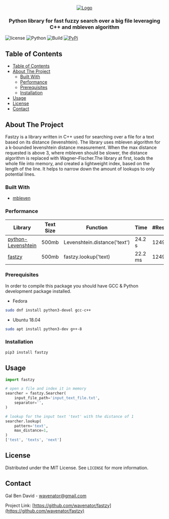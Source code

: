 <p align="center">
    <a href="https://github.com/wavenator/fastzy">
        <img src="https://raw.githubusercontent.com/wavenator/fastzy/master/images/logo.png" alt="Logo">
    </a>
    <h3 align="center">
        Python library for fast fuzzy search over a big file leveraging C++ and mbleven algorithm
    </h3>
</p>

![license](https://img.shields.io/badge/MIT-License-blue)
![Python](https://img.shields.io/badge/Python-3.6%20%7C%203.7%20%7C%203.8-blue)
![Build](https://github.com/wavenator/fastzy/workflows/Build/badge.svg)
[![PyPi](https://img.shields.io/pypi/v/fastzy.svg)](https://pypi.org/project/fastzy/)

## Table of Contents

- [Table of Contents](#table-of-contents)
- [About The Project](#about-the-project)
  - [Built With](#built-with)
  - [Performance](#performance)
  - [Prerequisites](#prerequisites)
  - [Installation](#installation)
- [Usage](#usage)
- [License](#license)
- [Contact](#contact)


## About The Project

Fastzy is a library written in C++ used for searching over a file for a text based on its distance (levenshtein). The library uses mbleven algorithm for a k-bounded levenshtein distance measurement. When the max distance requested is above 3, where mbleven should be slower, the distance algorithm is replaced with Wagner–Fischer.The library at first, loads the whole file into memory, and created a lightweight index, based on the length of the line. It helps to narrow down the amount of lookups to only potential lines.


### Built With

* [mbleven](https://github.com/fujimotos/mbleven)


### Performance

| Library  | Text Size | Function | Time | #Results | Improvement Factor |
| ------------- | ------------- | ------------- | ------------- | ------------- | ------------- |
| [python-Levenshtein](https://github.com/ztane/python-Levenshtein) | 500mb | Levenshtein.distance('text') | 24.2 s | 1249 | 1.0x |
| [fastzy](https://github.com/wavenator/fastzy) | 500mb | fastzy.lookup('text) | 22.2 ms | 1249 | 1090.0x |


### Prerequisites

In order to compile this package you should have GCC & Python development package installed.
* Fedora
```sh
sudo dnf install python3-devel gcc-c++
```
* Ubuntu 18.04
```sh
sudo apt install python3-dev g++-8
```

### Installation

```sh
pip3 install fastzy
```



## Usage

```python
import fastzy

# open a file and index it in memory
searcher = fastzy.Searcher(
    input_file_path='input_text_file.txt',
    separator='',
)

# lookup for the input text 'text' with the distance of 1
searcher.lookup(
    pattern='text',
    max_distance=1,
)
['test', 'texts', 'next']
```


## License

Distributed under the MIT License. See `LICENSE` for more information.


## Contact

Gal Ben David - wavenator@gmail.com

Project Link: [https://github.com/wavenator/fastzy](https://github.com/wavenator/fastzy)
